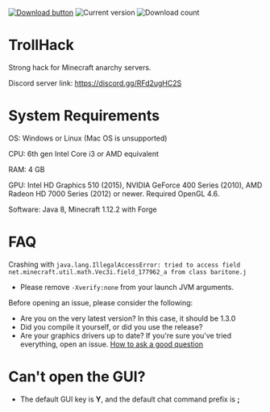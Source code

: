 [//]: <> (Thanks for the advice KiLAB, now I'm going to ice out the README even more)
[//]: <> (Don't worry, these are comments, they won't actually show on the readme :)

[![Download button](https://img.shields.io/badge/client-download-success.svg)](https://github.com/Luna5ama/TrollHack/releases/download/1.3.0/TrollHack-1.3.0.jar)
![Current version](https://img.shields.io/badge/version-1.3.0-blue)
![Download count](https://img.shields.io/github/downloads/Luna5ama/TrollHack/latest/total)

# TrollHack
Strong hack for Minecraft anarchy servers.

Discord server link: https://discord.gg/RFd2ugHC2S

# System Requirements

OS: Windows or Linux (Mac OS is unsupported)

CPU: 6th gen Intel Core i3 or AMD equivalent

RAM: 4 GB

GPU: Intel HD Graphics 510 (2015), NVIDIA GeForce 400 Series (2010), AMD Radeon HD 7000 Series (2012) or newer. Required OpenGL 4.6.

Software: Java 8, Minecraft 1.12.2 with Forge


# FAQ
Crashing with `java.lang.IllegalAccessError: tried to access field net.minecraft.util.math.Vec3i.field_177962_a from class baritone.j`
 - Please remove `-Xverify:none` from your launch JVM arguments.

Before opening an issue, please consider the following:  
- Are you on the very latest version? In this case, it should be 1.3.0
- Did you compile it yourself, or did you use the release?
- Are your graphics drivers up to date?
If you're sure you've tried everything, open an issue. [How to ask a good question](https://stackoverflow.com/help/how-to-ask)

# Can't open the GUI?
- The default GUI key is **Y**, and the default chat command prefix is **;**
